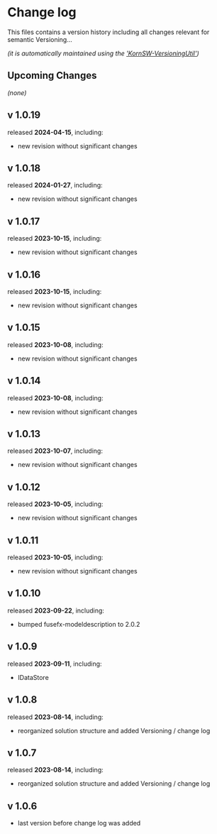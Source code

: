 # Change log
This files contains a version history including all changes relevant for semantic Versioning...

*(it is automatically maintained using the ['KornSW-VersioningUtil'](https://github.com/KornSW/VersioningUtil))*




## Upcoming Changes

*(none)*



## v 1.0.19
released **2024-04-15**, including:
 - new revision without significant changes



## v 1.0.18
released **2024-01-27**, including:
 - new revision without significant changes



## v 1.0.17
released **2023-10-15**, including:
 - new revision without significant changes



## v 1.0.16
released **2023-10-15**, including:
 - new revision without significant changes



## v 1.0.15
released **2023-10-08**, including:
 - new revision without significant changes



## v 1.0.14
released **2023-10-08**, including:
 - new revision without significant changes



## v 1.0.13
released **2023-10-07**, including:
 - new revision without significant changes



## v 1.0.12
released **2023-10-05**, including:
 - new revision without significant changes



## v 1.0.11
released **2023-10-05**, including:
 - new revision without significant changes



## v 1.0.10
released **2023-09-22**, including:
 - bumped fusefx-modeldescription to 2.0.2



## v 1.0.9
released **2023-09-11**, including:
 - IDataStore



## v 1.0.8
released **2023-08-14**, including:
 - reorganized solution structure and added Versioning / change log



## v 1.0.7
released **2023-08-14**, including:
 - reorganized solution structure and added Versioning / change log



## v 1.0.6
 - last version before change log was added



